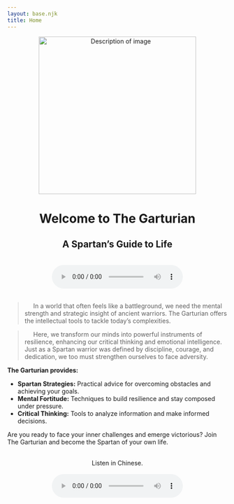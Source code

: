 ```yaml
---
layout: base.njk
title: Home
---
```

<center>


<img src="{{ '/assets/images/warrior2.jpg' | assetUrl }}" alt="Description of image" width="360" class="centered">




# Welcome to The Garturian

## A Spartan’s Guide to Life
<br>
<audio controls><source src="{{ '/assets/audio/wellcome-garturian.mp3' | assetUrl }}" type="audio/mpeg">Your browser does not support the audio element.</audio></center></br>

> &nbsp;&nbsp;&nbsp;&nbsp;&nbsp;In a world that often feels like a battleground, we need the mental strength and strategic insight of ancient warriors. The Garturian offers the intellectual tools to tackle today’s complexities.

> &nbsp;&nbsp;&nbsp;&nbsp;&nbsp;Here, we transform our minds into powerful instruments of resilience, enhancing our critical thinking and emotional intelligence. Just as a Spartan warrior was defined by discipline, courage, and dedication, we too must strengthen ourselves to face adversity.

**The Garturian provides:**

- **Spartan Strategies:** Practical advice for overcoming obstacles and achieving your goals.
- **Mental Fortitude:** Techniques to build resilience and stay composed under pressure.
- **Critical Thinking:** Tools to analyze information and make informed decisions.

Are you ready to face your inner challenges and emerge victorious? Join The Garturian and become the Spartan of your own life.<br><br>

<center>
Listen in Chinese.<br><br>

<audio controls>
    <source src="{{ '/assets/audio/gart-turian-chinese.mp3' | assetUrl }}" type="audio/mpeg">
    Your browser does not support the audio element.
</audio>

</br></center>

